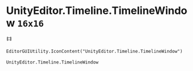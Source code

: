 # UnityEditor.Timeline.TimelineWindow `16x16`
<img src="/img/UnityEditor.Timeline.TimelineWindow.png" width=16 height=16>

``` CSharp
EditorGUIUtility.IconContent("UnityEditor.Timeline.TimelineWindow")
```
```
UnityEditor.Timeline.TimelineWindow
```
